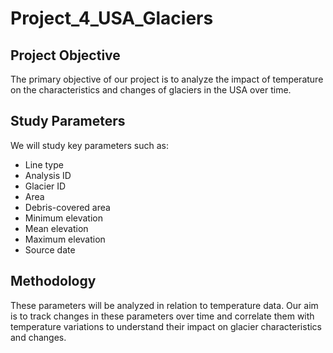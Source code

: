 # Project_4_USA_Glaciers

## Project Objective

The primary objective of our project is to analyze the impact of temperature on the characteristics and changes of glaciers in the USA over time.

## Study Parameters

We will study key parameters such as:
- Line type
- Analysis ID
- Glacier ID
- Area
- Debris-covered area
- Minimum elevation
- Mean elevation
- Maximum elevation
- Source date

## Methodology

These parameters will be analyzed in relation to temperature data. Our aim is to track changes in these parameters over time and correlate them with temperature variations to understand their impact on glacier characteristics and changes.
